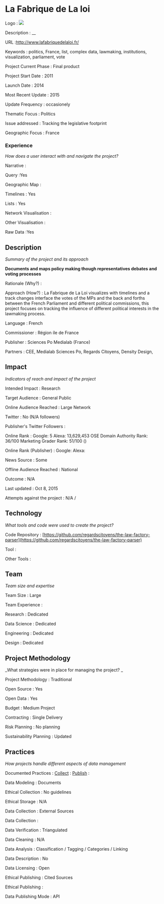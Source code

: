 # La Fabrique de La loi

Logo
: ![](http://www.lafabriquedelaloi.fr/img/the-law-factory-logo.svg)

Description
: __

URL
:http://www.lafabriquedelaloi.fr/


Keywords
: politics, France, list, complex data, lawmaking, institutions, visualization, parliament, vote



Project Current Phase
: Final product

    

Project Start Date
: 2011



Launch Date
: 2014



Most Recent Update
: 2015



Update Frequency
: occasionely



Thematic Focus
: Politics



Issue addressed
: Tracking the legislative footprint



Geographic Focus
: France


### Experience

_How does a user interact with and navigate the project?_

Narrative
:  

Query
:Yes 

Geographic Map
:  

Timelines
: Yes 

Lists
: Yes 

Network Visualisation
:  

Other Visualisation
:   

Raw Data 
:Yes

## Description

_Summary of the project and its approach_

__Documents and maps policy making though representatives debates and voting processes__


Rationale (Why?)
: 



Approach (How?)
: La Fabrique de La Loi visualizes with timelines and a track changes interface the votes of the MPs and the back and forths between the French Parliament and different political commissions, this project focuses on tracking the influence of different political interests in the lawmaking process.



Language
: French



Commissioner
: Région íle de France



Publisher
: Sciences Po Medialab (France)



Partners
: CEE, Medialab Sciences Po, Regards Citoyens, Density Design, 


## Impact

_Indicators of reach and impact of the project_

Intended Impact
: Research



Target Audience
: General Public



Online Audience Reached
: Large Network



Twitter
: No (N/A followers)



Publisher's Twitter Followers
: 



Online Rank
:  Google: 5   Alexa: 13,629,453  OSE Domain Authority Rank: 36/100 Marketing Grader Rank: 51/100 ()


Online Rank (Publisher)
:  Google:   Alexa: 



News Source
: Some



Offline Audience Reached
: National



Outcome
: N/A



Last updated
: Oct 8, 2015


Attempts against the project
: N/A  / 


## Technology

_What tools and code were used to create the project?_

Code Repository
: [https://github.com/regardscitoyens/the-law-factory-parser](https://github.com/regardscitoyens/the-law-factory-parser)



Tool
: 



Other Tools
: 


## Team

_Team size and expertise_

Team Size
: Large



Team Experience
:  

Research
: Dedicated 

Data Science
: Dedicated 

Engineering
:  Dedicated

Design
: Dedicated


## Project Methodology

_What strategies were in place for managing the project? _

Project Methodology
: Traditional



Open Source
: Yes



Open Data
: Yes



Budget
: Medium Project



Contracting
: Single Delivery



Risk Planning
: No planning



Sustainability Planning
: Updated



## Practices

_How projects handle different aspects of data management_

Documented Practices
: [Collect](http://www.lafabriquedelaloi.fr/a-propos.html) 
: [Publish](http://www.lafabriquedelaloi.fr/a-propos.html)
: []()


Data Modeling
: Documents



Ethical Collection
: No guidelines



Ethical Storage
: N/A



Data Collection
: External Sources



Data Collection
: 



Data Verification
: Triangulated



Data Cleaning
: N/A



Data Analysis
: Classification / Tagging / Categories / Linking



Data Description
: No



Data Licensing
: Open



Ethical Publishing
: Cited Sources



Ethical Publishing
: 



Data Publishing Mode
: API
